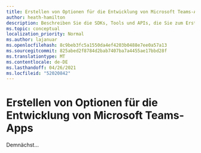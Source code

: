 ```yaml
---
title: Erstellen von Optionen für die Entwicklung von Microsoft Teams-Apps
author: heath-hamilton
description: Beschreiben Sie die SDKs, Tools und APIs, die Sie zum Erstellen aller Arten von Teams-Apps verwenden können.
ms.topic: conceptual
localization_priority: Normal
ms.author: lajanuar
ms.openlocfilehash: 8c9beb3fc5a1550da4ef4203b0488e7ee0a57a13
ms.sourcegitcommit: 825abed2f8784d2bab7407ba7a4455ae17bbd28f
ms.translationtype: MT
ms.contentlocale: de-DE
ms.lasthandoff: 04/26/2021
ms.locfileid: "52020842"
---
```

# <a name="build-options-for-microsoft-teams-app-development"></a>Erstellen von Optionen für die Entwicklung von Microsoft Teams-Apps

Demnächst...
